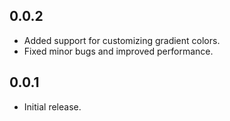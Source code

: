 ## 0.0.2

- Added support for customizing gradient colors.
- Fixed minor bugs and improved performance.

## 0.0.1

- Initial release.
